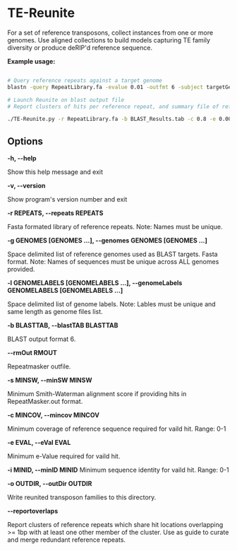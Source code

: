 # TE-Reunite

For a set of reference transposons, collect instances from one or more genomes. 
Use aligned collections to build models capturing TE family diversity or produce deRIP'd reference sequence.

**Example usage:**

```bash

# Query reference repeats against a target genome
blastn -query RepeatLibrary.fa -evalue 0.01 -outfmt 6 -subject targetGenome.fa -out BLAST_Results.tab

# Launch Reunite on blast output file
# Report clusters of hits per reference repeat, and summary file of reference repeats with overlapping hit locations

./TE-Reunite.py -r RepeatLibrary.fa -b BLAST_Results.tab -c 0.8 -e 0.001 -i 0.7 -o output -g targetGenome.fa -l GEN_1 --reportoverlaps

```

## Options
  **-h, --help**  

  Show this help message and exit  

  **-v, --version**  

  Show program's version number and exit  

  **-r REPEATS, --repeats REPEATS**  

  Fasta formated library of reference repeats. Note: Names must be unique.  

  **-g GENOMES [GENOMES ...], --genomes GENOMES [GENOMES ...]**  

  Space delimited list of reference genomes used as
  BLAST targets. Fasta format. Note: Names of sequences
  must be unique across ALL genomes provided.  

  **-l GENOMELABELS [GENOMELABELS ...], --genomeLabels GENOMELABELS [GENOMELABELS ...]**  

  Space delimited list of genome labels. Note: Lables
  must be unique and same length as genome files list.  
  
  **-b BLASTTAB, --blastTAB BLASTTAB**  

  BLAST output format 6.  
  
  **--rmOut RMOUT**  

  Repeatmasker outfile.  
  
  **-s MINSW, --minSW MINSW**  
  
  Minimum Smith-Waterman alignment score if providing
  hits in RepeatMasker.out format.  
  
  **-c MINCOV, --mincov MINCOV**  

  Minimum coverage of reference sequence required for
  vaild hit. Range: 0-1  
  
  **-e EVAL, --eVal EVAL**  

  Minimum e-Value required for vaild hit.  
  
  **-i MINID, --minID MINID**
  Minimum sequence identity for vaild hit. Range: 0-1  

  **-o OUTDIR, --outDir OUTDIR**  

  Write reunited transposon families to this directory.  

  **--reportoverlaps**  

  Report clusters of reference repeats which share hit
  locations overlapping >= 1bp with at least one other
  member of the cluster. Use as guide to curate and
  merge redundant reference repeats.  
